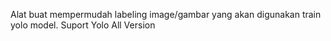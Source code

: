 Alat buat mempermudah labeling image/gambar yang akan digunakan train yolo model. Suport Yolo All Version 

